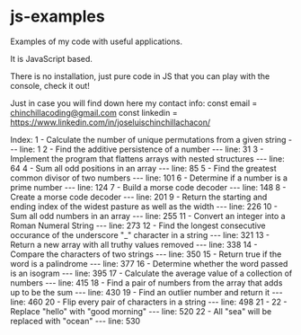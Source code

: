 # js-examples
Examples of my code with useful applications.

It is JavaScript based.

There is no installation, just pure code in JS that you can play with the console, check it out!

Just in case you will find down here my contact info:
const email = chinchillacoding@gmail.com
const linkedin = https://www.linkedin.com/in/joseluischinchillachacon/

Index:
  1 - Calculate the number of unique permutations from a given string --- line: 1
  2 - Find the additive persistence of a number --- line: 31
  3 - Implement the program that flattens arrays with nested structures --- line: 64
  4 - Sum all odd positions in an array --- line: 85
  5 - Find the greatest common divisor of two numbers --- line: 101
  6 - Determine if a number is a prime number --- line: 124
  7 - Build a morse code decoder --- line: 148
  8 - Create a morse code decoder --- line: 201
  9 - Return the starting and ending index of the widest pasture as well as the width --- line: 226
  10 - Sum all odd numbers in an array --- line: 255
  11 - Convert an integer into a Roman Numeral String --- line: 273
  12 - Find the longest consecutive occurance of the underscore "_" character in a string --- line: 321
  13 - Return a new array with all truthy values removed --- line: 338
  14 - Compare the characters of two strings --- line: 350
  15 - Return true if the word is a palindrome --- line: 377
  16 - Determine whether the word passed is an isogram --- line: 395
  17 - Calculate the average value of a collection of numbers --- line: 415
  18 - Find a pair of numbers from the array that adds up to be the sum --- line: 430
  19 - Find an outlier number and return it --- line: 460
  20 - Flip every pair of characters in a string --- line: 498
  21 - 22 - Replace "hello" with "good morning" --- line: 520
  22 - All "sea" will be replaced with "ocean" --- line: 530